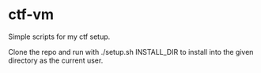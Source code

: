 # ctf-vm

Simple scripts for my ctf setup.

Clone the repo and run with ./setup.sh INSTALL\_DIR to install into the given directory as the current user.
